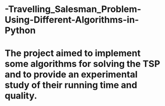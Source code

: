 # -Travelling_Salesman_Problem-Using-Different-Algorithms-in-Python

# The project aimed to implement some algorithms for solving the TSP and to provide an experimental study of their running time and quality.
